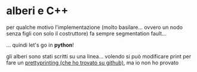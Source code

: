 # alberi e C++
per qualche motivo l'implementazione (molto basilare... ovvero un nodo senza figli con solo il costruttore) fa sempre segmentation fault...

... quindi let's go in **python**!

gli alberi sono stati scritti su una linea...
volendo si può modificare print per fare un [prettyprinting (che ho trovato su github)](https://github.com/clemtoy/pptree), ma io non ho provato
